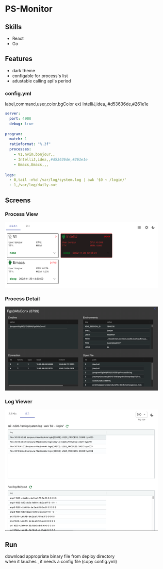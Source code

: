 # PS-Monitor

## Skills
 - React
 - Go

## Features
 - dark theme
 - configable for process's list
 - adustable calling api's period

### config.yml

label,command,user,color,bgColor
ex) IntelliJ,idea,,#d53636de,#261e1e

```yaml
server:
  port: 4900
  debug: true

program:
  match: 1
  ratioformat: "%.3f"
  processes:
    - VI,nvim,bonjour,,
    - IntelliJ,idea,,#d53636de,#261e1e
    - Emacs,Emacs,,,

logs:
  - 0,tail -n%d /var/log/system.log | awk '$0 ~ /login/'
  - 1,/var/log/daily.out
```

## Screens

### Process View 

![](img/list.png)

### Process Detail

![](img/detail.png)

### Log Viewer

![](img/log.png)


## Run

download appropriate binary file from deploy directory  
when it lauches , it needs a config file (copy config.yml)  
